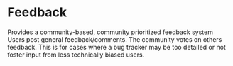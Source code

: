 Feedback
========

Provides a community-based, community prioritized feedback system
Users post general feedback/comments.
The community votes on others feedback.
This is for cases where a bug tracker may be too detailed or not foster input from less technically biased users.
